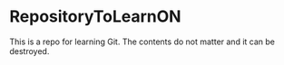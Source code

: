 # RepositoryToLearnON
This is a repo for learning Git. The contents do not matter and it can be destroyed.
